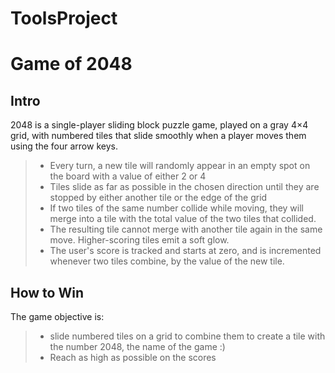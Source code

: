 # ToolsProject

# Game of 2048

## Intro
2048 is a single-player sliding block puzzle game, played on a gray 4×4 grid, with numbered tiles that slide smoothly when a player moves them using the four arrow keys.

> - Every turn, a new tile will randomly appear in an empty spot on the board with a value of either 2 or 4
> - Tiles slide as far as possible in the chosen direction until they are stopped by either another tile or the edge of the grid
> - If two tiles of the same number collide while moving, they will merge into a tile with the total value of the two tiles that collided.
> - The resulting tile cannot merge with another tile again in the same move. Higher-scoring tiles emit a soft glow.
> - The user's score is tracked and starts at zero, and is incremented whenever two tiles combine, by the value of the new tile.

## How to Win

The game objective is:

> - slide numbered tiles on a grid to combine them to create a tile with the number 2048, the name of the game :)
> - Reach as high as possible on the scores
